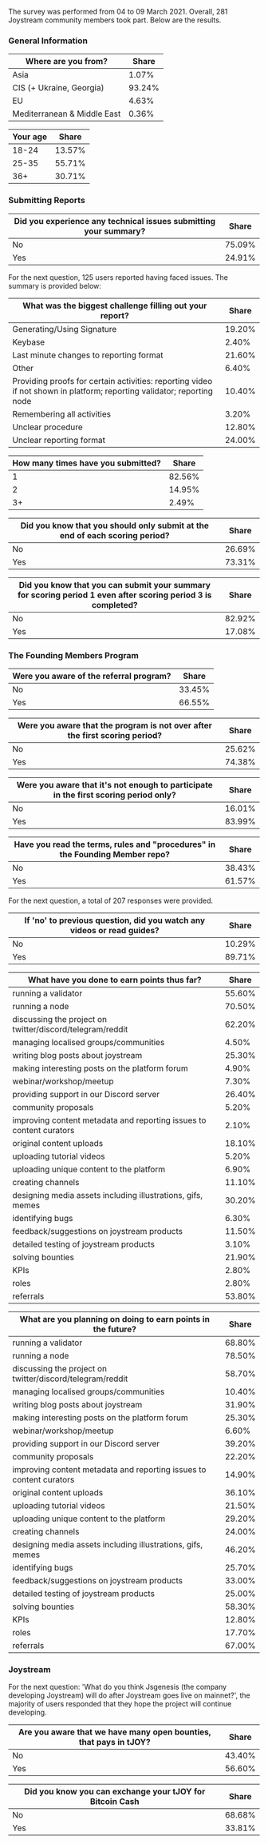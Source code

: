 The survey was performed from 04 to 09 March 2021. Overall, 281 Joystream community members took part. Below are the results. 

### General Information

| Where are you from?                                	| Share   	|
|-----------------------------------------------------------------	|---------	|
| Asia                                              	|   1.07% 	|
| CIS (+ Ukraine, Georgia)               	|  93.24% 	|
| EU                                                          	|   4.63% 	|
| Mediterranean & Middle East 	|   0.36% 	|

| Your age 	| Share   	|
|-------------------------------	|---------	|
| 18-24                         	|  13.57% 	|
| 25-35                         	|  55.71% 	|
| 36+                           	|  30.71% 	|

### Submitting Reports
| Did you experience any technical issues submitting your summary?  	| Share   	|
|------------------------------------------------------------------------------------------------------------------------------------	|---------	|
| No                                                                                                                             	|  75.09% 	|
| Yes                                                                                                                             	|  24.91% 	|

For the next question, 125 users reported having faced issues. The summary is provided below:

| What was the biggest challenge filling out your report?                 	| Share   	|
|------------------------------------------------------------------------------------------------------------------------	|---------	|
| Generating/Using Signature                                                                                             	|  19.20% 	|
| Keybase                                                                                                                	|   2.40% 	|
| Last minute changes to reporting format                                                                                	|  21.60% 	|
| Other                                                                                                                  	|   6.40% 	|
| Providing proofs for certain activities: reporting video if not shown in platform; reporting validator; reporting node 	|  10.40% 	|
| Remembering all activities                                                                                             	|   3.20% 	|
| Unclear procedure                                                                                                      	|  12.80% 	|
| Unclear reporting format                                                                                               	|  24.00% 	|

| How many times have you submitted?	| Share  	|
|-------------------------------------------------------------------	|--------	|
|                                                                 1 	| 82.56% 	|
|                                                                 2 	| 14.95% 	|
|                                                                3+ 	|  2.49% 	|

| Did you know that you should only submit at the end of each scoring period? 	| Share  	|
|--------------------------------------------------------------------------------------------------------------------------------------------------------	|--------	|
| No                                                                                                                                                 	| 26.69% 	|
| Yes                                                                                                                                                 	| 73.31% 	|

| Did you know that you can submit your summary for scoring period 1 even after scoring period 3 is completed?	| Share  	|
|---------------------------------------------------------------------------------------------------------------------------------------------------------------------------------------------	|--------	|
| No                                                                                                                                                                                      	| 82.92% 	|
| Yes                                                                                                                                                                                      	| 17.08% 	|

### The Founding Members Program
| Were you aware of the referral program? 	| Share  	|
|---------------------------------------------------------------------------------	|--------	|
| No                                                                          	| 33.45% 	|
| Yes                                                                          	| 66.55% 	|

| Were you aware that the program is not over after the first scoring period? | Share  	|
|-------------------------------------------------------------------------------------------------------------------------------------------------------------------------------	|--------	|
| No                                                                                                                                                                        	| 25.62% 	|
| Yes                                                                                                                                                                        	| 74.38% 	|

| Were you aware that it's not enough to participate in the first scoring period only?	| Share  	|
|-------------------------------------------------------------------------------------------------------------------------------------------------------------------	|--------	|
| No                                                                                                                                                            	| 16.01% 	|
| Yes                                                                                                                                                            	| 83.99% 	|

| Have you read the terms, rules and "procedures" in the Founding Member repo? | Share  	|
|--------------------------------------------------------------------------------------------------------------------------------------------------------------------------------------------	|--------	|
| No                                                                                                                                                                                     	| 38.43% 	|
| Yes                                                                                                                                                                                     	| 61.57% 	|

For the next question, a total of 207 responses were provided.

| If 'no' to previous question, did you watch any videos or read guides?   	| Share  	|
|----------------------------------------------------------------------------------------------------------------------------------------------	|--------	|
| No                                                                                                                                       	| 10.29% 	|
| Yes                                                                                                                                       	| 89.71% 	|

| What have you done to earn points thus far?                                           	| Share  	|
|----------------------------------------------------------------------------------------------------------------------------------	|--------	|
| running a validator                                                                                                   	| 55.60% 	|
| running a node                                                                                                      	| 70.50% 	|
| discussing the project on twitter/discord/telegram/reddit                                     	| 62.20% 	|
| managing localised groups/communities                                         	|  4.50% 	|
| writing blog posts about joystream                                                               	| 25.30% 	|
| making interesting posts on the platform forum                                       	|  4.90% 	|
| webinar/workshop/meetup                                                           	|  7.30% 	|
| providing support in our Discord server                                        	| 26.40% 	|
| community proposals                                                                  	|  5.20% 	|
| improving content metadata and reporting issues to content curators 	|  2.10% 	|
| original content uploads                                                                	| 18.10% 	|
| uploading tutorial videos                                                             	|  5.20% 	|
| uploading unique content to the platform                                                                	|  6.90% 	|
| creating channels                                                                                        	| 11.10% 	|
| designing media assets including illustrations, gifs, memes                                          	| 30.20% 	|
| identifying bugs                                                                                  	|  6.30% 	|
| feedback/suggestions on joystream products                                              	| 11.50% 	|
| detailed testing of joystream products                                               	|  3.10% 	|
| solving bounties                                                                                         	| 21.90% 	|
| KPIs                                                                                          	|  2.80% 	|
| roles                                     	|  2.80% 	|
| referrals                                                                                             	| 53.80% 	|

| What are you planning on doing to earn points in the future?                                       	| Share  	|
|----------------------------------------------------------------------------------------------------------------------------------	|--------	|
| running a validator                                                                                             	| 68.80% 	|
| running a node                                                                                                     	| 78.50% 	|
| discussing the project on twitter/discord/telegram/reddit                                     	| 58.70% 	|
| managing localised groups/communities                                        	| 10.40% 	|
| writing blog posts about joystream                                                         	| 31.90% 	|
| making interesting posts on the platform forum                                       	| 25.30% 	|
| webinar/workshop/meetup                                                             	|  6.60% 	|
| providing support in our Discord server                                        	| 39.20% 	|
| community proposals                                                                	| 22.20% 	|
| improving content metadata and reporting issues to content curators 	| 14.90% 	|
| original content uploads                                                                 	| 36.10% 	|
| uploading tutorial videos                                                                     	| 21.50% 	|
| uploading unique content to the platform                                                            	| 29.20% 	|
| creating channels                                                                                            	| 24.00% 	|
| designing media assets including illustrations, gifs, memes                                       	| 46.20% 	|
| identifying bugs                                                                                 	| 25.70% 	|
| feedback/suggestions on joystream products                                                	| 33.00% 	|
| detailed testing of joystream products                                           	| 25.00% 	|
| solving bounties                                                                                    	| 58.30% 	|
| KPIs                                                                                            	| 12.80% 	|
| roles                                       	| 17.70% 	|
| referrals                                                                                                 	| 67.00% 	|

### Joystream

For the next question: 'What do you think Jsgenesis (the company developing Joystream) will do after Joystream goes live on mainnet?', the majority of users responded that they hope the project will continue developing. 

| Are you aware that we have many open bounties, that pays in tJOY? 	| Share  	|
|--------------------------------------------------------------------------------------------------------------------------------------------	|--------	|
| No                                                                                                                                     	| 43.40% 	|
| Yes                                                                                                                                     	| 56.60% 	|

| Did you know you can exchange your tJOY for Bitcoin Cash 	| Share  	|
|----------------------------------------------------------	|--------	|
| No                                                       	| 68.68% 	|
| Yes                                                      	| 33.81% 	|
